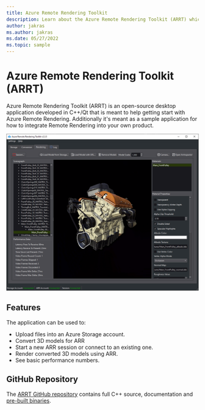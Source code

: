 ```yaml
---
title: Azure Remote Rendering Toolkit
description: Learn about the Azure Remote Rendering Toolkit (ARRT) which is an open-source desktop application developed in C++/Qt.
author: jakras
ms.author: jakras
ms.date: 05/27/2022
ms.topic: sample
---
```


# Azure Remote Rendering Toolkit (ARRT)

Azure Remote Rendering Toolkit (ARRT) is an open-source desktop application developed in C++/Qt that is meant to help getting start with Azure Remote Rendering. Additionally it's meant as a sample application for how to integrate Remote Rendering into your own product.

![ARRT](./media/azure-remote-rendering-asset-tool.png "ARRT screenshot")

## Features

The application can be used to:

* Upload files into an Azure Storage account.
* Convert 3D models for ARR
* Start a new ARR session or connect to an existing one.
* Render converted 3D models using ARR.
* See basic performance numbers.

## GitHub Repository

The [ARRT GitHub repository](https://github.com/Azure/azure-remote-rendering-asset-tool) contains full C++ source, documentation and [pre-built binaries](https://github.com/Azure/azure-remote-rendering-asset-tool/releases).
